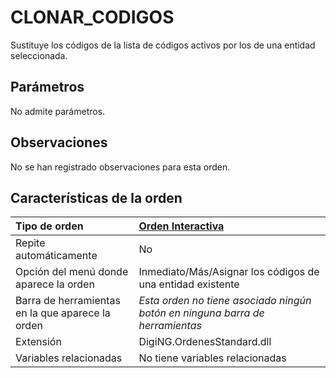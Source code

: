 # CLONAR\_CODIGOS

Sustituye los códigos de la lista de códigos activos por los de una entidad seleccionada.

## Parámetros

No admite parámetros.

## Observaciones

No se han registrado observaciones para esta orden.

## Características de la orden

| Tipo de orden | [Orden Interactiva](clonar-codigos.md) |
| :--- | :--- |
| Repite automáticamente | No |
| Opción del menú donde aparece la orden | Inmediato/Más/Asignar los códigos de una entidad existente |
| Barra de herramientas en la que aparece la orden | _Esta orden no tiene asociado ningún botón en ninguna barra de herramientas_ |
| Extensión | DigiNG.OrdenesStandard.dll |
| Variables relacionadas | No tiene variables relacionadas |

